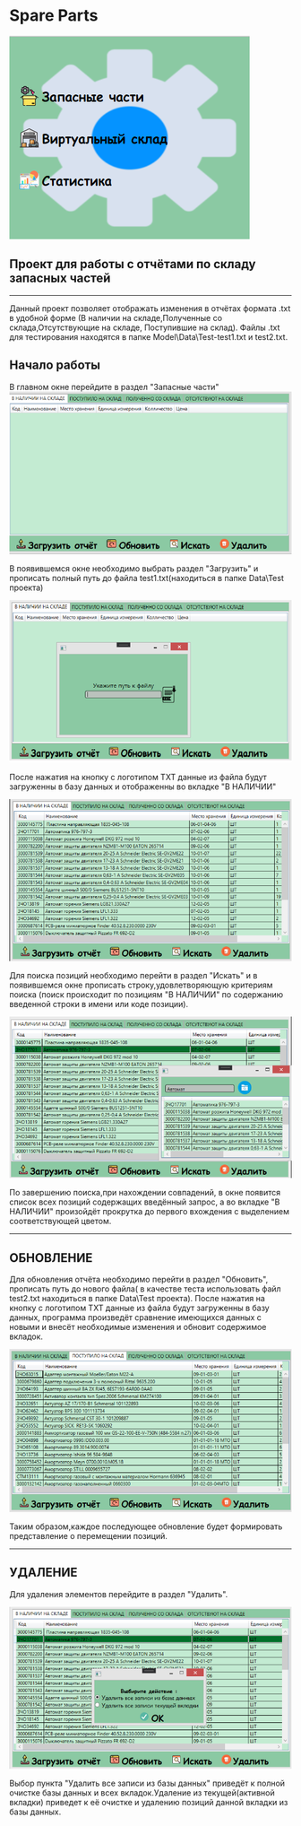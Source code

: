 # Spare Parts
![Image alt](https://github.com/MakarVlad/MyPetProject/blob/master/Images/Mainwindow.png)
##  Проект для  работы с отчётами по складу  запасных частей
________
Данный проект позволяет отображать изменения в отчётах формата .txt в удобной форме (В наличии на складе,Полученные со склада,Отсутствующие на складе, Поступившие на склад). Файлы .txt для тестирования находятся в папке Model\Data\Test-test1.txt и test2.txt.
## Начало работы
В главном окне перейдите в раздел "Запасные части"
![Image alt](https://github.com/MakarVlad/MyPetProject/blob/master/Images/SparePartsWindow.png)

В появившемся окне необходимо выбрать раздел "Загрузить" и прописать полный путь до файла test1.txt(находиться в папке Data\Test проекта)

![Image alt](https://github.com/MakarVlad/MyPetProject/blob/master/Images/LoadFile.png)

После нажатия на кнопку с логотипом TXT данные из файла будут загруженны в базу данных и отображенны во вкладке "В НАЛИЧИИ"

![Image alt](https://github.com/MakarVlad/MyPetProject/blob/master/Images/InStockView.png)

Для поиска позиций необходимо перейти в раздел "Искать" и в появившемся окне прописать строку,удовлетворяющую критериям поиска
(поиск происходит по позициям "В НАЛИЧИИ" по содержанию введенной строки в имени или коде позиции).

![Image alt](https://github.com/MakarVlad/MyPetProject/blob/master/Images/Searcher.png)

По завершению поиска,при нахождении совпадений, в окне появится список всех позиций содержащих введённый запрос, а во вкладке 
"В НАЛИЧИИ" произойдёт прокрутка до первого вхождения с выделением соответствующей цветом.
______
## ОБНОВЛЕНИЕ
Для обновления отчёта необходимо перейти в раздел "Обновить", прописать путь до нового файла( в качестве теста использовать файл
test2.txt находиться в папке Data\Test проекта). После нажатия на кнопку с логотипом TXT данные из файла будут загруженны в базу 
данных, программа произведёт сравнение имеющихся данных с новыми и внесёт необходимые изменения и обновит содержимое вкладок.

![Image alt](https://github.com/MakarVlad/MyPetProject/blob/master/Images/ReceivedView.png)

Таким образом,каждое последующее обновление будет формировать представление о перемещении позиций.
_______
## УДАЛЕНИЕ 
Для удаления элементов перейдите в раздел "Удалить".

![Image alt](https://github.com/MakarVlad/MyPetProject/blob/master/Images/Deleter.png)

Выбор пункта "Удалить все записи из базы данных" приведёт к полной очистке базы данных и всех вкладок.Удаление из текущей(активной вкладки) приведет к  её очистке и удалению позиций данной вкладки из базы данных. 



